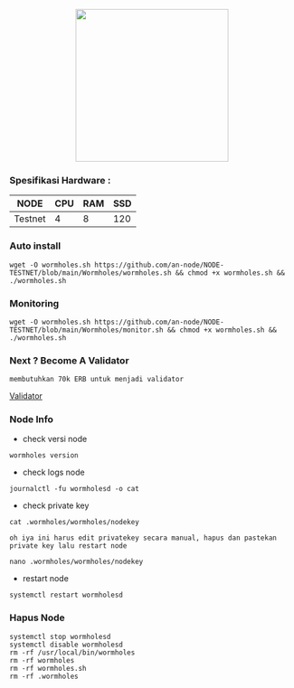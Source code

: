 <p align="center">
  <img width="270" height="auto" src="https://user-images.githubusercontent.com/108969749/201534786-9fd914e1-fe09-456f-b56a-4082da2ae687.jpeg">
</p>


### Spesifikasi Hardware :
NODE  | CPU     | RAM      | SSD     |
| ------------- | ------------- | ------------- | -------- |
| Testnet | 4          | 8         | 120  |


### Auto install
```
wget -O wormholes.sh https://github.com/an-node/NODE-TESTNET/blob/main/Wormholes/wormholes.sh && chmod +x wormholes.sh && ./wormholes.sh
```
### Monitoring
```
wget -O wormholes.sh https://github.com/an-node/NODE-TESTNET/blob/main/Wormholes/monitor.sh && chmod +x wormholes.sh && ./wormholes.sh
```
### Next ? Become A Validator
` membutuhkan 70k ERB untuk menjadi validator `

[Validator](https://wormholes.com/docs/Install/stake/index.html)

### Node Info
 * check versi node
```
wormholes version
```
 * check logs node
```
journalctl -fu wormholesd -o cat
```
  * check private key
```
cat .wormholes/wormholes/nodekey
```
`oh iya ini harus edit privatekey secara manual, hapus dan pastekan private key lalu restart node`
```
nano .wormholes/wormholes/nodekey
```
 * restart node
```
systemctl restart wormholesd
```
### Hapus Node

```
systemctl stop wormholesd
systemctl disable wormholesd
rm -rf /usr/local/bin/wormholes
rm -rf wormholes
rm -rf wormholes.sh
rm -rf .wormholes
```
